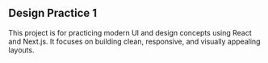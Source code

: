 ## Design Practice 1

This project is for practicing modern UI and design concepts using React and Next.js. It focuses on building clean, responsive, and visually appealing layouts.

